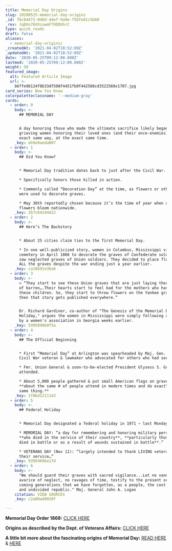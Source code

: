 ```yaml
---
title: Memorial Day Origins
slug: 20200525-memorial-day-origins
_id: f6c84472-048d-44ef-9a9e-f5bfe81c5b60
_rev: Jq8Xn76XXcuwmF7UDDUhrC
type: quick_reads
draft: false
aliases:
  - memorial-day-origins/
_createdAt: '2021-04-02T18:52:09Z'
_updatedAt: '2021-04-02T18:52:09Z'
date: '2020-05-25T09:12:00.000Z'
lastmod: '2020-05-25T09:12:00.000Z'
weight: 50
featured_image:
  alt: Featured Article Image
  url: >-
    b6ffe96124f8b33df508f4451fb0f442508cd3522560x1707.jpg
card_series: Now You Know
colorpaletteclassname: '--medium-gray'
cards:
  - order: 0
    body: >-
      ## MEMORIAL DAY


      A day honoring those who made the ultimate sacrifice likely began with
      grieving women honoring their loved ones (and their once-enemies) in the
      exact same way, at the exact same time.
    _key: eb9a9aeda007
  - order: 1
    body: >-
      ## Did You Know?


      * Memorial Day tradition dates back to just after the Civil War.

      * Specifically honors those killed in action.

      * Commonly called “Decoration Day” at the time, as flowers or other items
      were used to decorate graves.

      * May 30th reportedly chosen because it’s the time of year when ample
      flowers bloom nationwide.
    _key: 2b7c64244d22
  - order: 2
    body: >-
      ## Here’s The Backstory


      * About 25 cities claim ties to the first Memorial Day.

      * In one well-publicized story, women in Columbus, Mississippi visited a
      cemetery in April 1866 to decorate the graves of Confederate soldiers and
      saw neglected graves of Union soldiers. They decided to place flowers on
      ALL the graves despite the war ending just a year earlier.
    _key: ca18b91e36a6
  - order: 3
    body: >-
      > “They start to see these Union graves that are just laying there, kind
      of barren….Their hearts start to feel bad for the mothers who have lost
      these children. So, they start to throw flowers on the Yankee graves. And
      then that story gets published everywhere.”


      Dr. Richard Gardiner, co-author of "The Genesis of the Memorial Day
      Holiday," argues the women in Mississippi were simply following a proposal
      by a women's association in Georgia weeks earlier.
    _key: 5995090b0f5a
  - order: 4
    body: >-
      ## The Official Beginning


      * First “Memorial Day” at Arlington was spearheaded by Maj. Gen. Logan – a
      Civil War veteran & lawmaker who advocated for others who had served.

      * Fmr. Union General & soon-to-be-elected President Ulysess S. Grant
      attended.

      * About 5,000 people gathered & put small American flags on graves;
      **about the same # of people attend in modern times and do exactly the
      same thing.**
    _key: 1f06d1211143
  - order: 5
    body: >-
      ## Federal Holiday


      * Memorial Day designated a federal holiday in 1971 ~ last Monday of May.

      * MEMORIAL DAY: “a day for remembering and honoring military personnel
      **who died in the service of their country**, **particularly those who
      died in battle or as a result of wounds sustained in battle**.”

      * VETERANS DAY (Nov 11): “largely intended to thank LIVING veterans for
      their service…”
    _key: 9395469be1fd
  - order: 6
    body: >-
      "We should guard their graves with sacred vigilance...Let no vandalism of
      avarice of neglect, no ravages of time, testify to the present or to the
      coming generations that we have forgotten, as a people, the cost of free
      and undivided republic." Maj. General John A. Logan
    citation: VIEW SOURCES
    _key: c2a80ad0020f

---
```

**Memorial Day Order 1868:** [CLICK HERE](https://www.cem.va.gov/history/memdayorder.asp)

**Origins as described by the Dept. of Veterans Affairs:** [CLICK HERE](https://smarthernews.com/18-05-25-memorial-day-history/)

**A little bit more about the fascinating origins of Memorial Day:** [READ HERE](https://www.livescience.com/54919-true-story-behind-first-memorial-day.html) & [HERE](https://loganmuseum.org/memorial-day/)